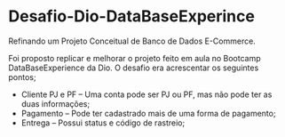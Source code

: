 # Desafio-Dio-DataBaseExperince
 Refinando um Projeto Conceitual de Banco de Dados E-Commerce.

 Foi proposto replicar e melhorar o projeto feito em aula no Bootcamp DataBaseExperience da Dio.
  O desafio era acrescentar os seguintes pontos;
 - Cliente PJ e PF – Uma conta pode ser PJ ou PF, mas não pode ter as duas informações;
 - Pagamento – Pode ter cadastrado mais de uma forma de pagamento;
 - Entrega – Possui status e código de rastreio;
